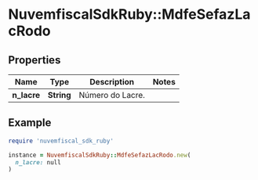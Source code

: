 # NuvemfiscalSdkRuby::MdfeSefazLacRodo

## Properties

| Name | Type | Description | Notes |
| ---- | ---- | ----------- | ----- |
| **n_lacre** | **String** | Número do Lacre. |  |

## Example

```ruby
require 'nuvemfiscal_sdk_ruby'

instance = NuvemfiscalSdkRuby::MdfeSefazLacRodo.new(
  n_lacre: null
)
```

